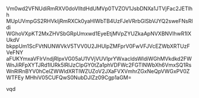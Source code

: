 Vm0wd2VFNUdiRmRXV0doVlltdHdUMVp0TVZOV1JsbDNXa1JTVjFac2JETlhh
MUpUVmpGS2RHVkljRmRXCk0yaHlWbTB4UzFJeVRrbGlSbVJYQ2sweFNsRldi
WGhoVXpKT2MxZHVSbGRpUmxwd1EyeEtjMVpZYUZkaApNVXBNVlhwR1lXUkdV
bkppUm1ScFVtNUNWVkV5TVV0U2JHUlpZMFprV0FwVFJVcEZWbXRTUzFVeFNY
aFUKYmxaVFlrVndjRlpxVG05aU1VVjVUVlprYWxacldsWldiWGhMVkdkd2FW
WnJiRFpXYTJRd1lURk5lRlJzClpGY0tZa1phVDFWc2FGTlNWbXh6VmxSQ1Rs
WnRlRnBYV0hCelZWWldXRTlWZUZoV2JXaFVXVmhrZGxNeQpVWGxPV0ZWTFEy
MHhiV05CUFQwS0NubDJlZz09Cgp1aGM=

vqd